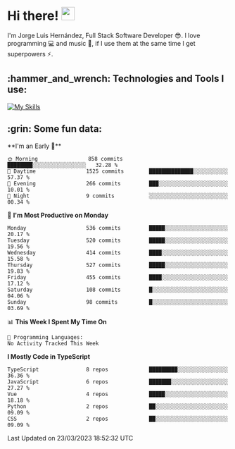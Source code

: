 <h1 align="left">
 <abc>
  <br>Hi there! <img src="https://user-images.githubusercontent.com/42378118/110234147-e3259600-7f4e-11eb-95be-0c4047144dea.gif" width="30"><br>
 </abc>
</h1>

I'm Jorge Luis Hernández, Full Stack Software Developer :sunglasses:. I love programming :computer: and music :musical_score:, if I use them at the same time I get superpowers :zap:. 


<h2 align="left">:hammer_and_wrench: Technologies and Tools I use:</h2>

[![My Skills](https://skillicons.dev/icons?i=js,ts,html,css,py,vue,react,next,nest,postgres,mysql)](https://skillicons.dev)

<h2 align="left">:grin: Some fun data:</h2>
<!--START_SECTION:waka-->
**I'm an Early 🐤** 

```text
🌞 Morning                858 commits         ████████░░░░░░░░░░░░░░░░░   32.28 % 
🌆 Daytime                1525 commits        ██████████████░░░░░░░░░░░   57.37 % 
🌃 Evening                266 commits         ███░░░░░░░░░░░░░░░░░░░░░░   10.01 % 
🌙 Night                  9 commits           ░░░░░░░░░░░░░░░░░░░░░░░░░   00.34 % 
```
📅 **I'm Most Productive on Monday** 

```text
Monday                   536 commits         █████░░░░░░░░░░░░░░░░░░░░   20.17 % 
Tuesday                  520 commits         █████░░░░░░░░░░░░░░░░░░░░   19.56 % 
Wednesday                414 commits         ████░░░░░░░░░░░░░░░░░░░░░   15.58 % 
Thursday                 527 commits         █████░░░░░░░░░░░░░░░░░░░░   19.83 % 
Friday                   455 commits         ████░░░░░░░░░░░░░░░░░░░░░   17.12 % 
Saturday                 108 commits         █░░░░░░░░░░░░░░░░░░░░░░░░   04.06 % 
Sunday                   98 commits          █░░░░░░░░░░░░░░░░░░░░░░░░   03.69 % 
```


📊 **This Week I Spent My Time On** 

```text
💬 Programming Languages: 
No Activity Tracked This Week
```

**I Mostly Code in TypeScript** 

```text
TypeScript               8 repos             █████████░░░░░░░░░░░░░░░░   36.36 % 
JavaScript               6 repos             ███████░░░░░░░░░░░░░░░░░░   27.27 % 
Vue                      4 repos             █████░░░░░░░░░░░░░░░░░░░░   18.18 % 
Python                   2 repos             ██░░░░░░░░░░░░░░░░░░░░░░░   09.09 % 
CSS                      2 repos             ██░░░░░░░░░░░░░░░░░░░░░░░   09.09 % 
```




 Last Updated on 23/03/2023 18:52:32 UTC
<!--END_SECTION:waka-->
